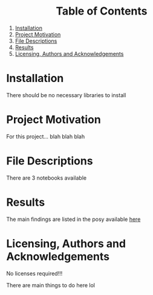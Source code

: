 <h1 align="center">
Table of Contents
</h1>

1. [Installation](#installation)
2. [Project Motivation](#project-motivation)
3. [File Descriptions](#file-descriptions)
4. [Results](#results)
5. [Licensing, Authors and Acknowledgements](#licensing,-authors,-and-acknowledgements)

# Installation
There should be no necessary libraries to install

# Project Motivation

For this project...
blah blah blah

# File Descriptions

There are 3 notebooks available

# Results

The main findings are listed in the posy available [here](https://medium.com/@josh_2774/how-do-you-become-a-developer-5ef1c1c68711)

# Licensing, Authors and Acknowledgements

No licenses required!!!

There are main things to do here lol